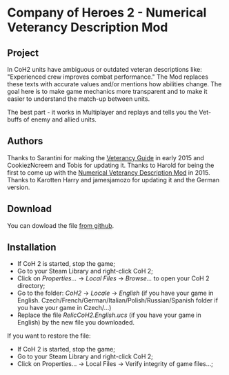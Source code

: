 # Company of Heroes 2 - Numerical Veterancy Description Mod

Project
------

In CoH2 units have ambiguous or outdated veteran descriptions like: "Experienced crew improves combat performance."
The Mod replaces these texts with accurate values and/or mentions how abilities change. The goal here is to make game mechanics more transparent and to make it easier to understand the match-up between units.

The best part - it works in Multiplayer and replays and tells you the Vet-buffs of enemy and allied units.

Authors
-----------

Thanks to Sarantini for making the [Veterancy Guide](https://www.coh2.org/guides/29892/the-company-of-heroes-2-veterancy-guide) in early 2015 and CookiezNcreem and Tobis for updating it.
Thanks to Harold for being the first to come up with the [Numerical Veterancy Description Mod](https://www.coh2.org/topic/58241/numeral-veterancy-descriptions-english-localization-mod) in 2015.
Thanks to Karotten Harry and jamesjamozo for updating it and the German version.

Download
-----------

You can dowload the file [from github](https://github.com/Mithiriath/coh2_veterancy_descriptions_mod/releases).

Installation
-----------

* If CoH 2 is started, stop the game;
* Go to your Steam Library and right-click CoH 2;
* Click on *Properties...* -> *Local Files* -> *Browse...* to open your CoH 2 directory;
* Go to the folder: *CoH2* -> *Locale* -> *English* (if you have your game in English. Czech/French/German/Italian/Polish/Russian/Spanish folder if you have your game in Czech/...)
* Replace the file *RelicCoH2.English.ucs* (if you have your game in English) by the new file you downloaded.

If you want to restore the file:
* If CoH 2 is started, stop the game;
* Go to your Steam Library and right-click CoH 2;
* Click on Properties... -> Local Files -> Verify integrity of game files...;
